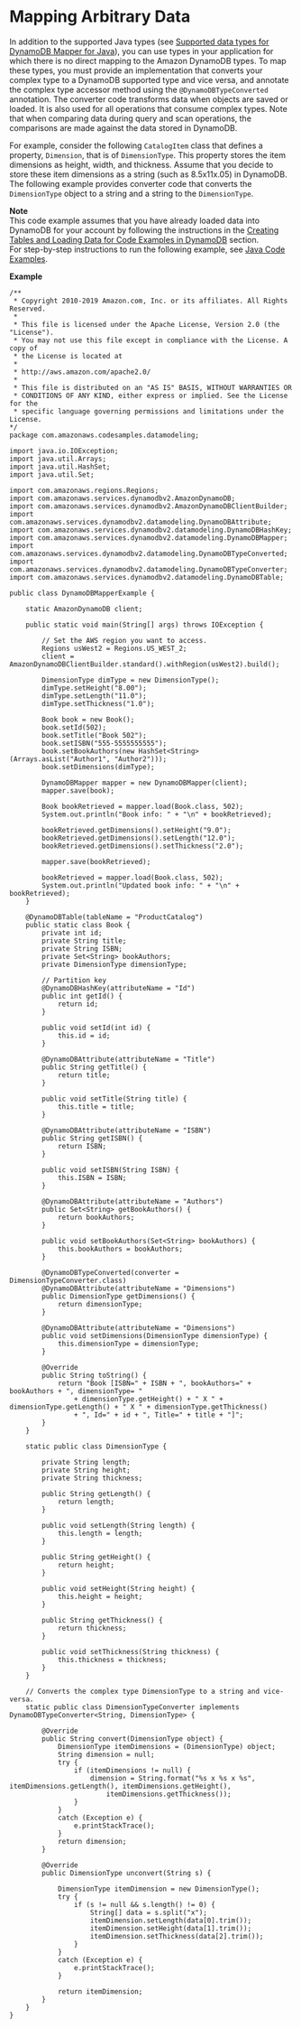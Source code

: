 # Mapping Arbitrary Data<a name="DynamoDBMapper.ArbitraryDataMapping"></a>

In addition to the supported Java types \(see [Supported data types for DynamoDB Mapper for Java](DynamoDBMapper.DataTypes.md)\), you can use types in your application for which there is no direct mapping to the Amazon DynamoDB types\. To map these types, you must provide an implementation that converts your complex type to a DynamoDB supported type and vice versa, and annotate the complex type accessor method using the `@DynamoDBTypeConverted` annotation\. The converter code transforms data when objects are saved or loaded\. It is also used for all operations that consume complex types\. Note that when comparing data during query and scan operations, the comparisons are made against the data stored in DynamoDB\.

For example, consider the following `CatalogItem` class that defines a property, `Dimension`, that is of `DimensionType`\. This property stores the item dimensions as height, width, and thickness\. Assume that you decide to store these item dimensions as a string \(such as 8\.5x11x\.05\) in DynamoDB\. The following example provides converter code that converts the `DimensionType` object to a string and a string to the `DimensionType`\.



**Note**  
This code example assumes that you have already loaded data into DynamoDB for your account by following the instructions in the [Creating Tables and Loading Data for Code Examples in DynamoDB](SampleData.md) section\.  
For step\-by\-step instructions to run the following example, see [Java Code Examples](CodeSamples.Java.md)\.

**Example**  

```
/**
 * Copyright 2010-2019 Amazon.com, Inc. or its affiliates. All Rights Reserved.
 *
 * This file is licensed under the Apache License, Version 2.0 (the "License").
 * You may not use this file except in compliance with the License. A copy of
 * the License is located at
 *
 * http://aws.amazon.com/apache2.0/
 *
 * This file is distributed on an "AS IS" BASIS, WITHOUT WARRANTIES OR
 * CONDITIONS OF ANY KIND, either express or implied. See the License for the
 * specific language governing permissions and limitations under the License.
*/
package com.amazonaws.codesamples.datamodeling;

import java.io.IOException;
import java.util.Arrays;
import java.util.HashSet;
import java.util.Set;

import com.amazonaws.regions.Regions;
import com.amazonaws.services.dynamodbv2.AmazonDynamoDB;
import com.amazonaws.services.dynamodbv2.AmazonDynamoDBClientBuilder;
import com.amazonaws.services.dynamodbv2.datamodeling.DynamoDBAttribute;
import com.amazonaws.services.dynamodbv2.datamodeling.DynamoDBHashKey;
import com.amazonaws.services.dynamodbv2.datamodeling.DynamoDBMapper;
import com.amazonaws.services.dynamodbv2.datamodeling.DynamoDBTypeConverted;
import com.amazonaws.services.dynamodbv2.datamodeling.DynamoDBTypeConverter;
import com.amazonaws.services.dynamodbv2.datamodeling.DynamoDBTable;

public class DynamoDBMapperExample {

    static AmazonDynamoDB client;

    public static void main(String[] args) throws IOException {

        // Set the AWS region you want to access.
        Regions usWest2 = Regions.US_WEST_2;
        client = AmazonDynamoDBClientBuilder.standard().withRegion(usWest2).build();

        DimensionType dimType = new DimensionType();
        dimType.setHeight("8.00");
        dimType.setLength("11.0");
        dimType.setThickness("1.0");

        Book book = new Book();
        book.setId(502);
        book.setTitle("Book 502");
        book.setISBN("555-5555555555");
        book.setBookAuthors(new HashSet<String>(Arrays.asList("Author1", "Author2")));
        book.setDimensions(dimType);

        DynamoDBMapper mapper = new DynamoDBMapper(client);
        mapper.save(book);

        Book bookRetrieved = mapper.load(Book.class, 502);
        System.out.println("Book info: " + "\n" + bookRetrieved);

        bookRetrieved.getDimensions().setHeight("9.0");
        bookRetrieved.getDimensions().setLength("12.0");
        bookRetrieved.getDimensions().setThickness("2.0");

        mapper.save(bookRetrieved);

        bookRetrieved = mapper.load(Book.class, 502);
        System.out.println("Updated book info: " + "\n" + bookRetrieved);
    }

    @DynamoDBTable(tableName = "ProductCatalog")
    public static class Book {
        private int id;
        private String title;
        private String ISBN;
        private Set<String> bookAuthors;
        private DimensionType dimensionType;

        // Partition key
        @DynamoDBHashKey(attributeName = "Id")
        public int getId() {
            return id;
        }

        public void setId(int id) {
            this.id = id;
        }

        @DynamoDBAttribute(attributeName = "Title")
        public String getTitle() {
            return title;
        }

        public void setTitle(String title) {
            this.title = title;
        }

        @DynamoDBAttribute(attributeName = "ISBN")
        public String getISBN() {
            return ISBN;
        }

        public void setISBN(String ISBN) {
            this.ISBN = ISBN;
        }

        @DynamoDBAttribute(attributeName = "Authors")
        public Set<String> getBookAuthors() {
            return bookAuthors;
        }

        public void setBookAuthors(Set<String> bookAuthors) {
            this.bookAuthors = bookAuthors;
        }

        @DynamoDBTypeConverted(converter = DimensionTypeConverter.class)
        @DynamoDBAttribute(attributeName = "Dimensions")
        public DimensionType getDimensions() {
            return dimensionType;
        }

        @DynamoDBAttribute(attributeName = "Dimensions")
        public void setDimensions(DimensionType dimensionType) {
            this.dimensionType = dimensionType;
        }

        @Override
        public String toString() {
            return "Book [ISBN=" + ISBN + ", bookAuthors=" + bookAuthors + ", dimensionType= "
                + dimensionType.getHeight() + " X " + dimensionType.getLength() + " X " + dimensionType.getThickness()
                + ", Id=" + id + ", Title=" + title + "]";
        }
    }

    static public class DimensionType {

        private String length;
        private String height;
        private String thickness;

        public String getLength() {
            return length;
        }

        public void setLength(String length) {
            this.length = length;
        }

        public String getHeight() {
            return height;
        }

        public void setHeight(String height) {
            this.height = height;
        }

        public String getThickness() {
            return thickness;
        }

        public void setThickness(String thickness) {
            this.thickness = thickness;
        }
    }

    // Converts the complex type DimensionType to a string and vice-versa.
    static public class DimensionTypeConverter implements DynamoDBTypeConverter<String, DimensionType> {

        @Override
        public String convert(DimensionType object) {
            DimensionType itemDimensions = (DimensionType) object;
            String dimension = null;
            try {
                if (itemDimensions != null) {
                    dimension = String.format("%s x %s x %s", itemDimensions.getLength(), itemDimensions.getHeight(),
                        itemDimensions.getThickness());
                }
            }
            catch (Exception e) {
                e.printStackTrace();
            }
            return dimension;
        }

        @Override
        public DimensionType unconvert(String s) {

            DimensionType itemDimension = new DimensionType();
            try {
                if (s != null && s.length() != 0) {
                    String[] data = s.split("x");
                    itemDimension.setLength(data[0].trim());
                    itemDimension.setHeight(data[1].trim());
                    itemDimension.setThickness(data[2].trim());
                }
            }
            catch (Exception e) {
                e.printStackTrace();
            }

            return itemDimension;
        }
    }
}
```